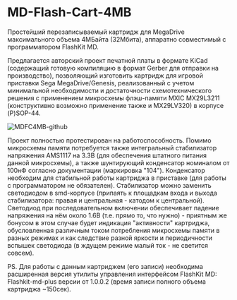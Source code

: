# MD-Flash-Cart-4MB
Простейший перезаписываемый картридж для MegaDrive максимального объема 4МБайта (32Мбита), аппаратно совместимый с программатором FlashKit MD.

Предлагается авторский проект печатной платы в формате KiCad (содержащий готовую компиляцию в формат Gerber для отправки на производство), позволяющий изготовить картридж для игровой приставки Sega MegaDrive/Genesis, реализованный с учетом минимальной необходимости и достаточности схемотехнического решения с применением микросхемы флэш-памяти MXIC MX29L3211 (конструктивно возможно применение также и MX29LV320) в корпусе (P)SOP-44.

![MDFC4MB-github](https://user-images.githubusercontent.com/24475390/149984222-c1a1d27c-d783-4d6d-8eb3-69ddee26fa4a.jpg)

Проект полностью протестирован на работоспособность. Помимо микросхемы памяти потребуется также интегральный стабилизатор напряжения AMS1117 на 3.3В (для обеспечения штатного питания данной микросхемы), а также шунтирующий конденсатор номиналом от 100нФ согласно документации (маркировка "104"). Конденсатор необходим для стабильной работы картриджа в приставке (для работы с программатором не обязателен). Стабилизатор можно заменить светодиодом в smd-корпусе (припаять к площадкам входа и выхода стабилизатора: правая и центральная - катодом к центральной). Светодиод при последовательном включении обеспечивает падение напряжения на нём около 1.6В (т.е. прямо то, что нужно) - приятным же бонусом в этом случае будет индикация "активности" картриджа, обусловленная различным током потребления микросхемы памяти в разных режимах и как следствие разной яркости и периодичности вспышек светодиода (в ждущем режиме малый ток - не светится совсем).

PS. Для работы с данным картриджем (его записи) необходима расширенная версия утилиты управления интерфейсом FlashKit MD: Flashkit-md-plus версии от 1.0.0.2 (время записи полного объема картриджа ~150сек).

